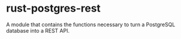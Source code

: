 # rust-postgres-rest

A module that contains the functions necessary to turn a PostgreSQL database into a REST API.
